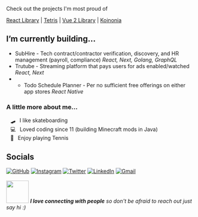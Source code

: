 Check out the projects I'm most proud of

[React Library](https://github.com/Haeven/rares-ui-library) | 
[Tetris](https://github.com/Haeven/wasm-port-tetris) | 
[Vue 2 Library](https://github.com/Haeven/vuetiful-js) |
[Koinonia](https://github.com/Haeven/Koinonia)

## I’m currently building...<br>
-  SubHire - Tech contract/contractor verification, discovery, and HR management (payroll, compliance) *React, Next, Golang, GraphQL*
-  Trutube - Streaming platform that pays users for ads enabled/watched *React, Next*
-  -  Todo Schedule Planner - Per no sufficient free offerings on either app stores *React Native*
  
### A little more about me...  
&ensp; 🛹&ensp; I like skateboarding<br>
&ensp; 💻&ensp; Loved coding since 11 (building Minecraft mods in Java)<br>
&ensp; 🎾&ensp; Enjoy playing Tennis<br>
<!--
**Haeven/Haeven** is a ✨ _special_ ✨ repository because its `README.md` (this file) appears on your GitHub profile.

Here are some ideas to get you started:

- 🔭 I’m currently working on ...
- 🌱 I’m currently learning ...
- 👯 I’m looking to collaborate on ...
- 🤔 I’m looking for help with ...
- 💬 Ask me about ...
- 📫 How to reach me: ...
- 😄 Pronouns: ...
- ⚡ Fun fact: ...
-->

## Socials

[![GitHub](https://img.shields.io/badge/%20portfolio-%23121011.svg?style=for-the-badge&logoColor=white)](https://haeven.dev)
[![Instagram](https://img.shields.io/badge/%20Instagram-C13584.svg?labelColor=C13584&style=for-the-badge&logo=Instagram&logoColor=white)](https://instagram.com/haeven.kd)
[![Twitter](https://img.shields.io/badge/%20Twitter-%231DA1F2.svg?style=for-the-badge&logo=Twitter&logoColor=white)](https://twitter.com/hvndevs)
[![LinkedIn](https://img.shields.io/badge/%20linkedin-%230077B5.svg?style=for-the-badge&logo=linkedin&logoColor=white)](https://linkedin.com/in/Haeven)
[![Gmail](https://img.shields.io/badge/%20Gmail-D14836?style=for-the-badge&logo=gmail&logoColor=white)](mailto:haevendevs@gmail.com)
<br><br>
<img src="https://media.giphy.com/media/LnQjpWaON8nhr21vNW/giphy.gif" width="60"> <em><b>I love connecting with people</b> so don't be afraid to reach out just say hi</b> :)</em>
